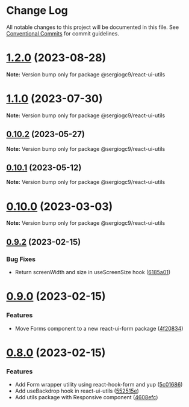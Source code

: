 # Change Log

All notable changes to this project will be documented in this file.
See [Conventional Commits](https://conventionalcommits.org) for commit guidelines.

# [1.2.0](https://github.com/sergiogc9/react-ui/compare/v1.1.0...v1.2.0) (2023-08-28)

**Note:** Version bump only for package @sergiogc9/react-ui-utils

# [1.1.0](https://github.com/sergiogc9/react-ui/compare/v1.0.0...v1.1.0) (2023-07-30)

**Note:** Version bump only for package @sergiogc9/react-ui-utils

## [0.10.2](https://github.com/sergiogc9/react-ui/compare/v0.10.1...v0.10.2) (2023-05-27)

**Note:** Version bump only for package @sergiogc9/react-ui-utils

## [0.10.1](https://github.com/sergiogc9/react-ui/compare/v0.10.0...v0.10.1) (2023-05-12)

**Note:** Version bump only for package @sergiogc9/react-ui-utils

# [0.10.0](https://github.com/sergiogc9/react-ui/compare/v0.9.2...v0.10.0) (2023-03-03)

**Note:** Version bump only for package @sergiogc9/react-ui-utils

## [0.9.2](https://github.com/sergiogc9/react-ui/compare/v0.9.1...v0.9.2) (2023-02-15)

### Bug Fixes

- Return screenWidth and size in useScreenSize hook ([6185a01](https://github.com/sergiogc9/react-ui/commit/6185a0153539bbfa872623c17704c928a908ac8f))

# [0.9.0](https://github.com/sergiogc9/react-ui/compare/v0.8.0...v0.9.0) (2023-02-15)

### Features

- Move Forms component to a new react-ui-form package ([4f20834](https://github.com/sergiogc9/react-ui/commit/4f2083443ec18b676f579b68c9cefbd6a0bcfd7e))

# [0.8.0](https://github.com/sergiogc9/react-ui/compare/v0.7.1...v0.8.0) (2023-02-15)

### Features

- Add Form wrapper utility using react-hook-form and yup ([5c01686](https://github.com/sergiogc9/react-ui/commit/5c016867b1bf542f3548062072e613c6b18f1c51))
- Add useBackdrop hook in react-ui-utils ([552515e](https://github.com/sergiogc9/react-ui/commit/552515e382b9391f799d829a20d72e9129c86748))
- Add utils package with Responsive component ([4608efc](https://github.com/sergiogc9/react-ui/commit/4608efcb853f614672f2f08b84559f6749742bd9))
